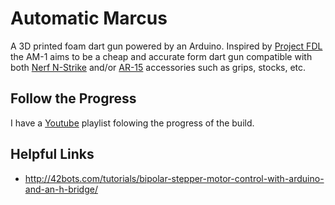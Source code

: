 # Automatic Marcus

A 3D printed foam dart gun powered by an Arduino. Inspired by [Project FDL](http://www.projectfdl.com/) the AM-1 aims to be a cheap and accurate form dart gun compatible with both [Nerf N-Strike](https://nerf.hasbro.com/en-us/toys-games/nerf:elite) and/or [AR-15](https://en.wikipedia.org/wiki/Colt_AR-15#AR-15_marketplace) accessories such as grips, stocks, etc.

## Follow the Progress

I have a [Youtube](https://www.youtube.com/playlist?list=PLXH8rqHzuX5hmMyk606a1SRj9DMD9a9MU) playlist folowing the progress of the build.

## Helpful Links

* http://42bots.com/tutorials/bipolar-stepper-motor-control-with-arduino-and-an-h-bridge/
